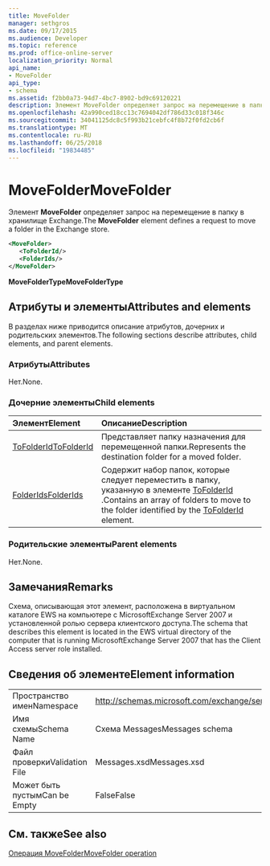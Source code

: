```yaml
---
title: MoveFolder
manager: sethgros
ms.date: 09/17/2015
ms.audience: Developer
ms.topic: reference
ms.prod: office-online-server
localization_priority: Normal
api_name:
- MoveFolder
api_type:
- schema
ms.assetid: f2bb0a73-94d7-4bc7-8902-bd9c69120221
description: Элемент MoveFolder определяет запрос на перемещение в папку в хранилище Exchange.
ms.openlocfilehash: 42a990ced18cc13c7694042df786d33c018f346c
ms.sourcegitcommit: 34041125dc8c5f993b21cebfc4f8b72f0fd2cb6f
ms.translationtype: MT
ms.contentlocale: ru-RU
ms.lasthandoff: 06/25/2018
ms.locfileid: "19834485"
---
```

# <a name="movefolder"></a><span data-ttu-id="244b8-103">MoveFolder</span><span class="sxs-lookup"><span data-stu-id="244b8-103">MoveFolder</span></span>

<span data-ttu-id="244b8-104">Элемент **MoveFolder** определяет запрос на перемещение в папку в хранилище Exchange.</span><span class="sxs-lookup"><span data-stu-id="244b8-104">The **MoveFolder** element defines a request to move a folder in the Exchange store.</span></span> 
  
```xml
<MoveFolder>
   <ToFolderId/>
   <FolderIds/>
</MoveFolder>
```

 <span data-ttu-id="244b8-105">**MoveFolderType**</span><span class="sxs-lookup"><span data-stu-id="244b8-105">**MoveFolderType**</span></span>
## <a name="attributes-and-elements"></a><span data-ttu-id="244b8-106">Атрибуты и элементы</span><span class="sxs-lookup"><span data-stu-id="244b8-106">Attributes and elements</span></span>

<span data-ttu-id="244b8-107">В разделах ниже приводится описание атрибутов, дочерних и родительских элементов.</span><span class="sxs-lookup"><span data-stu-id="244b8-107">The following sections describe attributes, child elements, and parent elements.</span></span>
  
### <a name="attributes"></a><span data-ttu-id="244b8-108">Атрибуты</span><span class="sxs-lookup"><span data-stu-id="244b8-108">Attributes</span></span>

<span data-ttu-id="244b8-109">Нет.</span><span class="sxs-lookup"><span data-stu-id="244b8-109">None.</span></span>
  
### <a name="child-elements"></a><span data-ttu-id="244b8-110">Дочерние элементы</span><span class="sxs-lookup"><span data-stu-id="244b8-110">Child elements</span></span>

|<span data-ttu-id="244b8-111">**Элемент**</span><span class="sxs-lookup"><span data-stu-id="244b8-111">**Element**</span></span>|<span data-ttu-id="244b8-112">**Описание**</span><span class="sxs-lookup"><span data-stu-id="244b8-112">**Description**</span></span>|
|:-----|:-----|
|[<span data-ttu-id="244b8-113">ToFolderId</span><span class="sxs-lookup"><span data-stu-id="244b8-113">ToFolderId</span></span>](tofolderid.md) <br/> |<span data-ttu-id="244b8-114">Представляет папку назначения для перемещенной папки.</span><span class="sxs-lookup"><span data-stu-id="244b8-114">Represents the destination folder for a moved folder.</span></span>  <br/> |
|[<span data-ttu-id="244b8-115">FolderIds</span><span class="sxs-lookup"><span data-stu-id="244b8-115">FolderIds</span></span>](folderids.md) <br/> |<span data-ttu-id="244b8-116">Содержит набор папок, которые следует переместить в папку, указанную в элементе [ToFolderId](tofolderid.md) .</span><span class="sxs-lookup"><span data-stu-id="244b8-116">Contains an array of folders to move to the folder identified by the [ToFolderId](tofolderid.md) element.</span></span>  <br/> |
   
### <a name="parent-elements"></a><span data-ttu-id="244b8-117">Родительские элементы</span><span class="sxs-lookup"><span data-stu-id="244b8-117">Parent elements</span></span>

<span data-ttu-id="244b8-118">Нет.</span><span class="sxs-lookup"><span data-stu-id="244b8-118">None.</span></span>
  
## <a name="remarks"></a><span data-ttu-id="244b8-119">Замечания</span><span class="sxs-lookup"><span data-stu-id="244b8-119">Remarks</span></span>

<span data-ttu-id="244b8-120">Схема, описывающая этот элемент, расположена в виртуальном каталоге EWS на компьютере с MicrosoftExchange Server 2007 и установленной ролью сервера клиентского доступа.</span><span class="sxs-lookup"><span data-stu-id="244b8-120">The schema that describes this element is located in the EWS virtual directory of the computer that is running MicrosoftExchange Server 2007 that has the Client Access server role installed.</span></span>
  
## <a name="element-information"></a><span data-ttu-id="244b8-121">Сведения об элементе</span><span class="sxs-lookup"><span data-stu-id="244b8-121">Element information</span></span>

|||
|:-----|:-----|
|<span data-ttu-id="244b8-122">Пространство имен</span><span class="sxs-lookup"><span data-stu-id="244b8-122">Namespace</span></span>  <br/> |http://schemas.microsoft.com/exchange/services/2006/messages  <br/> |
|<span data-ttu-id="244b8-123">Имя схемы</span><span class="sxs-lookup"><span data-stu-id="244b8-123">Schema Name</span></span>  <br/> |<span data-ttu-id="244b8-124">Схема Messages</span><span class="sxs-lookup"><span data-stu-id="244b8-124">Messages schema</span></span>  <br/> |
|<span data-ttu-id="244b8-125">Файл проверки</span><span class="sxs-lookup"><span data-stu-id="244b8-125">Validation File</span></span>  <br/> |<span data-ttu-id="244b8-126">Messages.xsd</span><span class="sxs-lookup"><span data-stu-id="244b8-126">Messages.xsd</span></span>  <br/> |
|<span data-ttu-id="244b8-127">Может быть пустым</span><span class="sxs-lookup"><span data-stu-id="244b8-127">Can be Empty</span></span>  <br/> |<span data-ttu-id="244b8-128">False</span><span class="sxs-lookup"><span data-stu-id="244b8-128">False</span></span>  <br/> |
   
## <a name="see-also"></a><span data-ttu-id="244b8-129">См. также</span><span class="sxs-lookup"><span data-stu-id="244b8-129">See also</span></span>



[<span data-ttu-id="244b8-130">Операция MoveFolder</span><span class="sxs-lookup"><span data-stu-id="244b8-130">MoveFolder operation</span></span>](movefolder-operation.md)

